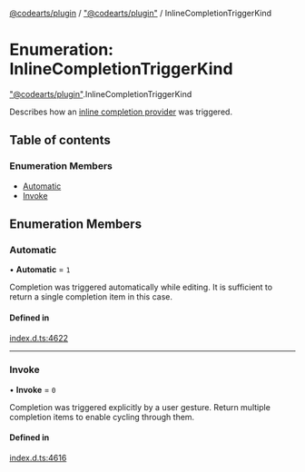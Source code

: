 [@codearts/plugin](../README.md) / ["@codearts/plugin"](../modules/_codearts_plugin_.md) / InlineCompletionTriggerKind

# Enumeration: InlineCompletionTriggerKind

["@codearts/plugin"](../modules/_codearts_plugin_.md).InlineCompletionTriggerKind

Describes how an [inline completion provider](../interfaces/codearts_plugin_.InlineCompletionItemProvider.md) was triggered.

## Table of contents

### Enumeration Members

- [Automatic](codearts_plugin_.InlineCompletionTriggerKind.md#automatic)
- [Invoke](codearts_plugin_.InlineCompletionTriggerKind.md#invoke)

## Enumeration Members

### Automatic

• **Automatic** = ``1``

Completion was triggered automatically while editing.
It is sufficient to return a single completion item in this case.

#### Defined in

[index.d.ts:4622](https://github.com/shuyaqian/cloudide-plugin-api/blob/5b69219/index.d.ts#L4622)

___

### Invoke

• **Invoke** = ``0``

Completion was triggered explicitly by a user gesture.
Return multiple completion items to enable cycling through them.

#### Defined in

[index.d.ts:4616](https://github.com/shuyaqian/cloudide-plugin-api/blob/5b69219/index.d.ts#L4616)
